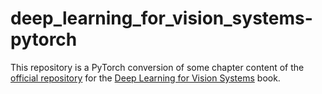 # deep_learning_for_vision_systems-pytorch

This repository is a PyTorch conversion of some chapter content of the [official repository](https://github.com/moelgendy/deep_learning_for_vision_systems) 
for the [Deep Learning for Vision Systems](https://www.amazon.com/gp/product/1617296198) book. 
